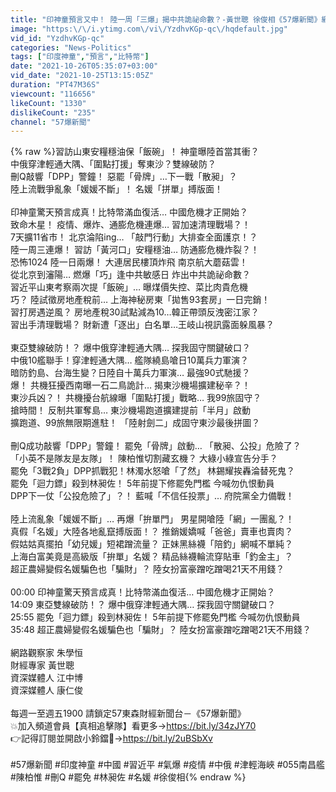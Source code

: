 ```yaml
---
title: "印神童預言又中！ 陸一周「三爆」揭中共詭祕命數？-黃世聰 徐俊相《57爆新聞》網路獨播版-1900 2021.10.25"
image: "https:\/\/i.ytimg.com\/vi\/YzdhvKGp-qc\/hqdefault.jpg"
vid_id: "YzdhvKGp-qc"
categories: "News-Politics"
tags: ["印度神童","預言","比特幣"]
date: "2021-10-26T05:35:07+03:00"
vid_date: "2021-10-25T13:15:05Z"
duration: "PT47M36S"
viewcount: "116656"
likeCount: "1330"
dislikeCount: "235"
channel: "57爆新聞"
---
```

{% raw %}習訪山東安糧穩油保「飯碗」！ 神童曝陸首當其衝？<br />中俄穿津輕通大隅、「圍點打援」奪東沙？雙線破防？<br />刪Q敲響「DPP」警鐘！ 惡罷「骨牌」…下一戰「散昶」？<br />陸上流戰爭亂象「媛媛不斷」！ 名媛「拼單」搏版面！<br /><br />印神童驚天預言成真！比特幣滿血復活… 中國危機才正開始？<br />致命木星！ 疫情、爆炸、通膨危機連爆… 習加速清理戰場？！<br />7天擴11省市！ 北京淪陷ing… 「敲門行動」大排查全面護京！？<br />陸一周三連爆！ 習訪「黃河口」安糧穩油… 防通膨危機炸裂？！<br />恐怖1024 陸一日兩爆！ 大連居民樓頂炸飛 南京航大蘑菇雲！<br />從北京到瀋陽… 燃爆「巧」逢中共敏感日 炸出中共詭祕命數？<br />習近平山東考察兩次提「飯碗」… 曝煤價失控、菜比肉貴危機<br />巧？ 陸試徵房地產稅前… 上海神秘房東「拋售93套房」一日完銷！<br />習打房遇逆風？ 房地產稅30試點減為10…韓正帶頭反洩密江家？<br />習出手清理戰場？ 財新遭「逐出」白名單…王岐山視訊露面躲風暴？<br /><br />東亞雙線破防！？ 爆中俄穿津輕通大隅… 探我固守關鍵破口？<br />中俄10艦聯手！穿津輕通大隅… 艦隊繞島嗆日10萬兵力軍演？<br />暗防釣島、台海生變？日陸自十萬兵力軍演… 最強90式馳援？<br />爆！ 共機狂擾西南曝一石二鳥詭計… 揭東沙機場擴建秘辛？！<br />東沙兵凶？！ 共機擾台航線曝「圍點打援」戰略… 我99旅固守？<br />搶時間！ 反制共軍奪島… 東沙機場跑道擴建提前「半月」啟動<br />擴跑道、99旅無限期進駐！ 「陸射劍二」成固守東沙最後拼圖？<br /><br />刪Q成功敲響「DPP」警鐘！ 罷免「骨牌」啟動… 「散昶、公投」危險了？<br />「小英不是隊友是友隊」！ 陳柏惟切割藏玄機？ 大綠小綠宣告分手？<br />罷免「3戰2負」DPP抓戰犯！林濁水怒嗆「了然」 林錫耀挨轟淪替死鬼？<br />罷免「迴力鏢」殺到林昶佐！ 5年前提下修罷免門檻 今喊勿仇恨動員<br />DPP下一仗「公投危險了」？！ 藍喊「不信任投票」… 府院黨全力備戰！<br /><br />陸上流亂象「媛媛不斷」… 再爆「拚單門」 男星開嗆陸「網」一團亂？！<br />真假「名媛」大陸各地亂竄搏版面！？ 推銷媛嬌喊「爸爸」賣車也賣肉？<br />假姑姑真擺拍「幼兒媛」短裙蹭流量？ 正妹黑絲襪「陪釣」網喊不單純？<br />上海白富美竟是高級版「拚單」名媛？ 精品絲襪輪流穿貼車「釣金主」？<br />超正農婦變假名媛騙色也「騙財」？ 陸女扮富豪蹭吃蹭喝21天不用錢？<br /><br />00:00 印神童驚天預言成真！比特幣滿血復活… 中國危機才正開始？<br />14:09 東亞雙線破防！？ 爆中俄穿津輕通大隅… 探我固守關鍵破口？<br />25:55 罷免「迴力鏢」殺到林昶佐！ 5年前提下修罷免門檻 今喊勿仇恨動員<br />35:48 超正農婦變假名媛騙色也「騙財」？ 陸女扮富豪蹭吃蹭喝21天不用錢？<br /><br />網路觀察家 朱學恒<br />財經專家 黃世聰<br />資深媒體人 江中博<br />資深媒體人 康仁俊<br /><br />每週一至週五1900 請鎖定57東森財經新聞台－《57爆新聞》<br />💥加入頻道會員【真相追擊隊】看更多→<a rel="nofollow" target="blank" href="https://bit.ly/34zJY70">https://bit.ly/34zJY70</a><br />👉記得訂閱並開啟小鈴鐺🔔→<a rel="nofollow" target="blank" href="https://bit.ly/2uBSbXv">https://bit.ly/2uBSbXv</a><br /><br />#57爆新聞 #印度神童 #中國 #習近平 #氣爆 #疫情 #中俄 #津輕海峽 #055南昌艦 #陳柏惟 #刪Q #罷免 #林昶佐 #名媛 #徐俊相{% endraw %}
